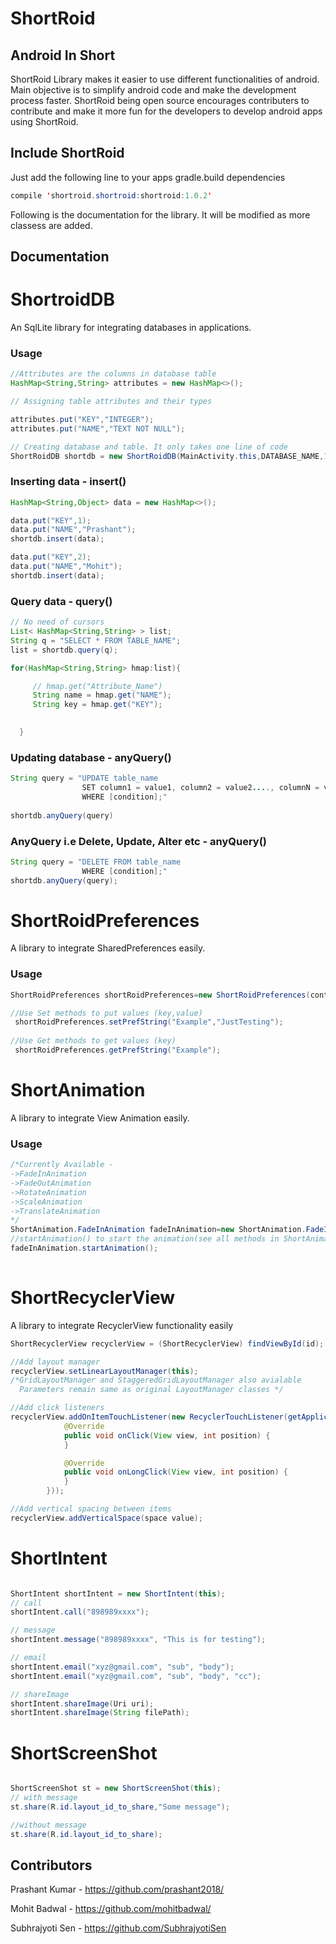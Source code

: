 # ShortRoid
## Android In Short

ShortRoid Library makes it easier to use different functionalities of android. Main objective is to simplify android code and make the development process faster.
ShortRoid being open source encourages contributers to contribute and make it more fun for the developers to develop android apps using ShortRoid.

## Include ShortRoid 
Just add the following line to your apps gradle.build dependencies

```java
compile 'shortroid.shortroid:shortroid:1.0.2'
```

Following is the documentation for the library. It will be modified as more classess are added.

## Documentation

# ShortroidDB

An SqlLite library for integrating databases in applications.

### Usage
```java
//Attributes are the columns in database table
HashMap<String,String> attributes = new HashMap<>();

// Assigning table attributes and their types

attributes.put("KEY","INTEGER");
attributes.put("NAME","TEXT NOT NULL");

// Creating database and table. It only takes one line of code
ShortRoidDB shortdb = new ShortRoidDB(MainActivity.this,DATABASE_NAME,1,TABLE_NAME,attributes);


```

### Inserting data - insert()
```java
HashMap<String,Object> data = new HashMap<>();

data.put("KEY",1);
data.put("NAME","Prashant");
shortdb.insert(data);

data.put("KEY",2);
data.put("NAME","Mohit");
shortdb.insert(data);
```
### Query data - query()
```java
// No need of cursors
List< HashMap<String,String> > list;
String q = "SELECT * FROM TABLE_NAME";
list = shortdb.query(q);

for(HashMap<String,String> hmap:list){

     // hmap.get("Attribute_Name")
     String name = hmap.get("NAME");
     String key = hmap.get("KEY");

    
  }
```
 
### Updating database - anyQuery()

```java
String query = "UPDATE table_name
                SET column1 = value1, column2 = value2...., columnN = valueN
                WHERE [condition];"
                
shortdb.anyQuery(query)
```

### AnyQuery i.e Delete, Update, Alter etc - anyQuery()
```java
String query = "DELETE FROM table_name
                WHERE [condition];"
shortdb.anyQuery(query);

```

# ShortRoidPreferences

A library to integrate SharedPreferences easily.

### Usage

```java 
ShortRoidPreferences shortRoidPreferences=new ShortRoidPreferences(context);

//Use Set methods to put values (key,value)
 shortRoidPreferences.setPrefString("Example","JustTesting");
 
//Use Get methods to get values (key) 
 shortRoidPreferences.getPrefString("Example");
```
# ShortAnimation

A library to integrate View Animation easily.

### Usage

```java
/*Currently Available -
->FadeInAnimation
->FadeOutAnimation
->RotateAnimation
->ScaleAnimation
->TranslateAnimation
*/
ShortAnimation.FadeInAnimation fadeInAnimation=new ShortAnimation.FadeInAnimation(view);
//startAnimation() to start the animation(see all methods in ShortAnimation.java)
fadeInAnimation.startAnimation();
       
```

# ShortRecyclerView

A library to integrate RecyclerView functionality easily

```java
ShortRecyclerView recyclerView = (ShortRecyclerView) findViewById(id);

//Add layout manager
recyclerView.setLinearLayoutManager(this);
/*GridLayoutManager and StaggeredGridLayoutManager also avialable
  Parameters remain same as original LayoutManager classes */

//Add click listeners
recyclerView.addOnItemTouchListener(new RecyclerTouchListener(getApplicationContext(), recyclerView, new ClickListener() {
            @Override
            public void onClick(View view, int position) {
            }

            @Override
            public void onLongClick(View view, int position) {
            }
        }));

//Add vertical spacing between items
recyclerView.addVerticalSpace(space value);

```
# ShortIntent

```java

ShortIntent shortIntent = new ShortIntent(this);
// call
shortIntent.call("898989xxxx");

// message
shortIntent.message("898989xxxx", "This is for testing");

// email
shortIntent.email("xyz@gmail.com", "sub", "body");
shortIntent.email("xyz@gmail.com", "sub", "body", "cc");

// shareImage
shortIntent.shareImage(Uri uri);
shortIntent.shareImage(String filePath);
```

# ShortScreenShot
```java

ShortScreenShot st = new ShortScreenShot(this);
// with message
st.share(R.id.layout_id_to_share,"Some message");

//without message
st.share(R.id.layout_id_to_share);

```


## Contributors
Prashant Kumar  - https://github.com/prashant2018/ 

Mohit Badwal    - https://github.com/mohitbadwal/

Subhrajyoti Sen - https://github.com/SubhrajyotiSen

